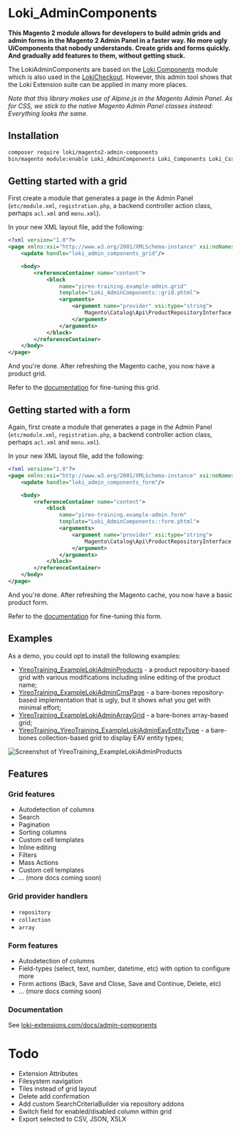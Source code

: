 # Loki_AdminComponents

**This Magento 2 module allows for developers to build admin grids and admin forms in the Magento 2 Admin Panel in
a faster way. No more ugly UiComponents that nobody understands. Create grids and forms quickly. And gradually add
features to them, without getting stuck.**

The LokiAdminComponents are based on the [Loki Components](https://github.com/LokiExtensions/Loki_Components) module which is also used in the [LokiCheckout](https://loki-checkout.com/). However, this admin tool shows that the Loki Extension suite can be applied in many more places.

*Note that this library makes use of Alpine.js in the Magento Admin Panel. As for CSS, we stick to the native Magento Admin Panel classes instead: Everything looks the same.*

## Installation
```bash
composer require loki/magento2-admin-components
bin/magento module:enable Loki_AdminComponents Loki_Components Loki_CssUtils Loki_Base
```

## Getting started with a grid
First create a module that generates a page in the Admin Panel (`etc/module.xml`, `registration.php`, a backend controller action class, perhaps `acl.xml` and `menu.xml`). 

In your new XML layout file, add the following:

```xml
<?xml version="1.0"?>
<page xmlns:xsi="http://www.w3.org/2001/XMLSchema-instance" xsi:noNamespaceSchemaLocation="urn:magento:module:View/Layout:etc/page_configuration.xsd">
    <update handle="loki_admin_components_grid"/>

    <body>
        <referenceContainer name="content">
            <block
                name="yireo-training.example-admin.grid"
                template="Loki_AdminComponents::grid.phtml">
                <arguments>
                    <argument name="provider" xsi:type="string">
                        Magento\Catalog\Api\ProductRepositoryInterface
                    </argument>
                </arguments>
            </block>
        </referenceContainer>
    </body>
</page>
```

And you're done. After refreshing the Magento cache, you now have a product grid.

Refer to the [documentation](loki-extensions.com/docs/admin-components) for fine-tuning this grid.

## Getting started with a form
Again, first create a module that generates a page in the Admin Panel (`etc/module.xml`, `registration.php`, a backend controller action class, perhaps `acl.xml` and `menu.xml`).

In your new XML layout file, add the following:

```xml
<?xml version="1.0"?>
<page xmlns:xsi="http://www.w3.org/2001/XMLSchema-instance" xsi:noNamespaceSchemaLocation="urn:magento:module:View/Layout:etc/page_configuration.xsd">
    <update handle="loki_admin_components_form"/>

    <body>
        <referenceContainer name="content">
            <block
                name="yireo-training.example-admin.form"
                template="Loki_AdminComponents::form.phtml">
                <arguments>
                    <argument name="provider" xsi:type="string">
                        Magento\Catalog\Api\ProductRepositoryInterface
                    </argument>
                </arguments>
            </block>
        </referenceContainer>
    </body>
</page>
```

And you're done. After refreshing the Magento cache, you now have a basic product form.

Refer to the [documentation](loki-extensions.com/docs/admin-components) for fine-tuning this form.

## Examples
As a demo, you could opt to install the following examples:

- [YireoTraining_ExampleLokiAdminProducts](https://github.com/yireo-training/YireoTraining_ExampleLokiAdminProducts) - a product repository-based grid with various modifications including inline editing of the product name; 
- [YireoTraining_ExampleLokiAdminCmsPage](https://github.com/yireo-training/YireoTraining_ExampleLokiAdminCmsPage) - a bare-bones repository-based implementation that is ugly, but it shows what you get with minimal effort;
- [YireoTraining_ExampleLokiAdminArrayGrid](https://github.com/yireo-training/YireoTraining_ExampleLokiAdminArrayGrid) - a bare-bones array-based grid;
- [YireoTraining_YireoTraining_ExampleLokiAdminEavEntityType](https://github.com/yireo-training/YireoTraining_YireoTraining_ExampleLokiAdminEavEntityType) - a bare-bones collection-based grid to display EAV entity types;

![Screenshot of YireoTraining_ExampleLokiAdminProducts](loki-admin-grid-products.png)

## Features

### Grid features
- Autodetection of columns
- Search
- Pagination
- Sorting columns
- Custom cell templates
- Inline editing
- Filters
- Mass Actions
- Custom cell templates
- ... (more docs coming soon)

### Grid provider handlers
- `repository`
- `collection`
- `array`

### Form features
- Autodetection of columns
- Field-types (select, text, number, datetime, etc) with option to configure more
- Form actions (Back, Save and Close, Save and Continue, Delete, etc)
- ... (more docs coming soon)

### Documentation
See [loki-extensions.com/docs/admin-components](https://loki-extensions.com/docs/admin-components)

# Todo
- Extension Attributes
- Filesystem navigation
- Tiles instead of grid layout
- Delete add confirmation
- Add custom SearchCriteriaBuilder via repository addons
- Switch field for enabled/disabled column within grid
- Export selected to CSV, JSON, XSLX
